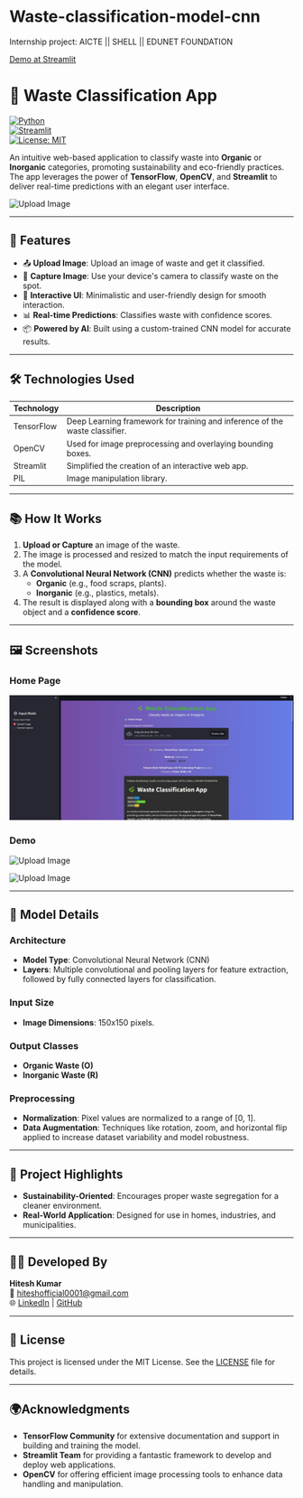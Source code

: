 # Waste-classification-model-cnn
Internship project: AICTE || SHELL || EDUNET FOUNDATION

<a href="https://content-based-movie-recommend.streamlit.app/" target="_blank">Demo at Streamlit</a>

# 🌿 Waste Classification App  

[![Python](https://img.shields.io/badge/Python-3.12-blue.svg)](https://www.python.org/)  
[![Streamlit](https://img.shields.io/badge/Built%20With-Streamlit-brightgreen.svg)](https://streamlit.io/)  
[![License: MIT](https://img.shields.io/badge/License-MIT-yellow.svg)](https://opensource.org/licenses/MIT)  

An intuitive web-based application to classify waste into **Organic** or **Inorganic** categories, promoting sustainability and eco-friendly practices. The app leverages the power of **TensorFlow**, **OpenCV**, and **Streamlit** to deliver real-time predictions with an elegant user interface.

![Upload Image](https://github.com/Hiteshydv001/Waste-classification-model-cnn/blob/main/Untitled%20design%20(1).gif)

---

## 🌟 Features

- 📤 **Upload Image**: Upload an image of waste and get it classified.  
- 📸 **Capture Image**: Use your device's camera to classify waste on the spot.  
- 🎨 **Interactive UI**: Minimalistic and user-friendly design for smooth interaction.  
- 📊 **Real-time Predictions**: Classifies waste with confidence scores.  
- 📦 **Powered by AI**: Built using a custom-trained CNN model for accurate results.

---

## 🛠️ Technologies Used

| Technology  | Description                                                                 |
|-------------|-----------------------------------------------------------------------------|
| TensorFlow  | Deep Learning framework for training and inference of the waste classifier. |
| OpenCV      | Used for image preprocessing and overlaying bounding boxes.                 |
| Streamlit   | Simplified the creation of an interactive web app.                          |
| PIL         | Image manipulation library.                                                |

---

## 📚 How It Works

1. **Upload or Capture** an image of the waste.
2. The image is processed and resized to match the input requirements of the model.
3. A **Convolutional Neural Network (CNN)** predicts whether the waste is:
   - **Organic** (e.g., food scraps, plants).
   - **Inorganic** (e.g., plastics, metals).
4. The result is displayed along with a **bounding box** around the waste object and a **confidence score**.

---

## 🖼️ Screenshots

### Home Page
![Home Page](https://github.com/Hiteshydv001/Waste-classification-model-cnn/blob/main/Screenshot%202024-11-26%20221913.jpg)

### Demo
![Upload Image](https://github.com/Hiteshydv001/Waste-classification-model-cnn/blob/main/Untitled%20design.gif)

![Upload Image](https://github.com/Hiteshydv001/Waste-classification-model-cnn/blob/main/Untitled%20design%20(1).gif)

---

## 🤖 Model Details

### **Architecture**
- **Model Type**: Convolutional Neural Network (CNN)
- **Layers**: Multiple convolutional and pooling layers for feature extraction, followed by fully connected layers for classification.

### **Input Size**
- **Image Dimensions**: 150x150 pixels.

### **Output Classes**
- **Organic Waste (O)**
- **Inorganic Waste (R)**

### **Preprocessing**
- **Normalization**: Pixel values are normalized to a range of [0, 1].
- **Data Augmentation**: Techniques like rotation, zoom, and horizontal flip applied to increase dataset variability and model robustness. 

---

## 🌟 Project Highlights

- **Sustainability-Oriented**: Encourages proper waste segregation for a cleaner environment.  
- **Real-World Application**: Designed for use in homes, industries, and municipalities.  

---

## 🧑‍💻 Developed By  

**Hitesh Kumar**  
📧 [hiteshofficial0001@gmail.com](mailto:hiteshofficial0001@gmail.com)  
🌐 [LinkedIn](https://www.linkedin.com/in/hitesh-kumar-aiml/) | [GitHub](https://github.com/Hiteshydv001)  

---

## 📝 License

This project is licensed under the MIT License. See the [LICENSE](LICENSE) file for details.

---

## 🌍Acknowledgments

- **TensorFlow Community** for extensive documentation and support in building and training the model.
- **Streamlit Team** for providing a fantastic framework to develop and deploy web applications.
- **OpenCV** for offering efficient image processing tools to enhance data handling and manipulation.
